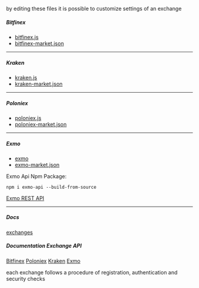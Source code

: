 by editing these files it is possible to customize settings of an exchange 

##### Bitfinex
* [bitfinex.js](https://universalbit.it:3000/universalbit-blockchain/Gekko-M4/src/master/exchange/wrappers/bitfinex.js)
* [bitfinex-market.json](https://universalbit.it:3000/universalbit-blockchain/Gekko-M4/src/master/exchange/wrappers/bitfinex-markets.json)


-----



##### Kraken
* [kraken.js](https://universalbit.it:3000/universalbit-blockchain/Gekko-M4/src/master/exchange/wrappers/kraken.js)
* [kraken-market.json](https://universalbit.it:3000/universalbit-blockchain/Gekko-M4/src/master/exchange/wrappers/kraken-markets.json)


-----



##### Poloniex
* [poloniex.js](https://universalbit.it:3000/universalbit-blockchain/Gekko-M4/src/master/exchange/wrappers/poloniex.js)
* [poloniex-market.json](https://universalbit.it:3000/universalbit-blockchain/Gekko-M4/src/master/exchange/wrappers/poloniex-markets.json)


-----



##### Exmo
* [exmo](https://universalbit.it:3000/universalbit-blockchain/Gekko-M4/src/master/exchange/wrappers/exmo.js)
* [exmo-market.json](https://universalbit.it:3000/universalbit-blockchain/Gekko-M4/src/master/exchange/wrappers/exmo-markets.json)


Exmo Api Npm Package:
```
npm i exmo-api --build-from-source

```
[Exmo REST API](https://info.exmo.com/en/api/exmo-rest-api/)

-----







##### Docs
[exchanges](https://gekko.wizb.it/docs/introduction/supported_exchanges.html)


##### Documentation Exchange API

[Bitfinex](https://docs.bitfinex.com/docs/ws-general)
[Poloniex](https://docs.poloniex.com/#introduction)
[Kraken](https://docs.kraken.com/rest/)
[Exmo](https://info.exmo.com/en/api/exmo-rest-api/)

each exchange follows a procedure of registration, authentication and security checks